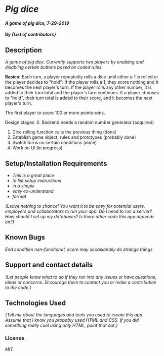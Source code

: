 # _Pig dice_

#### _A game of pig dice, 7-29-2019_

#### By _**{List of contributors}**_

## Description

_A game of pig dice. Currently supports two players by enabling and disabling certain buttons based on coded rules._

**Basics:**
Each turn, a player repeatedly rolls a dice until either a 1 is rolled or the player decides to "hold":
  If the player rolls a 1, they score nothing and it becomes the next player's turn.
  If the player rolls any other number, it is added to their turn total and the player's turn continues.
  If a player chooses to "hold", their turn total is added to their score, and it becomes the next player's turn.

The first player to score 100 or more points wins.

Design stages:
0. Backend needs a random number generator (acquired)
1. Dice rolling function calls the previous thing (done)
2. Establish game object, rules and prototypes (probably done)
3. Switch turns on certain conditions (done)
4. Work on UI (in progress)


## Setup/Installation Requirements

* _This is a great place_
* _to list setup instructions_
* _in a simple_
* _easy-to-understand_
* _format_

_{Leave nothing to chance! You want it to be easy for potential users, employers and collaborators to run your app. Do I need to run a server? How should I set up my databases? Is there other code this app depends on?}_

## Known Bugs

_End condition non-functional, score may occasionally do strange things_

## Support and contact details

_{Let people know what to do if they run into any issues or have questions, ideas or concerns.  Encourage them to contact you or make a contribution to the code.}_

## Technologies Used

_{Tell me about the languages and tools you used to create this app. Assume that I know you probably used HTML and CSS. If you did something really cool using only HTML, point that out.}_

### License

*MIT*
